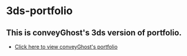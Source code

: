# **3ds-portfolio**

## This is conveyGhost's 3ds version of portfolio. 

- [Click here to view conveyGhost's portfolio](https://example.com)
